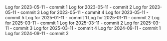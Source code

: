 Log for 2023-05-11 - commit 1
Log for 2023-05-11 - commit 2
Log for 2023-05-11 - commit 3
Log for 2023-05-11 - commit 4
Log for 2023-05-11 - commit 5
Log for 2025-01-11 - commit 1
Log for 2025-01-11 - commit 2
Log for 2025-03-11 - commit 1
Log for 2025-03-11 - commit 2
Log for 2025-03-11 - commit 3
Log for 2025-03-11 - commit 4
Log for 2024-09-11 - commit 1
Log for 2024-09-11 - commit 2
